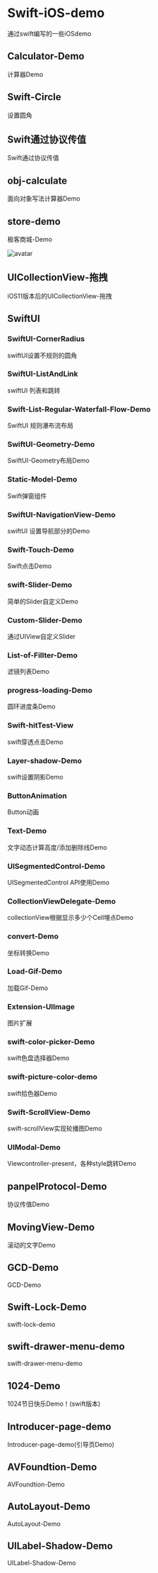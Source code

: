 # Swift-iOS-demo
通过swift编写的一些iOSdemo

## Calculator-Demo

计算器Demo

## Swift-Circle

设置圆角

## Swift通过协议传值

Swift通过协议传值

## obj-calculate

面向对象写法计算器Demo

## store-demo

极客商城-Demo

![avatar](store-demo/商城列表Demo.png)

## UICollectionView-拖拽

iOS11版本后的UICollectionView-拖拽

## SwiftUI

### SwiftUI-CornerRadius

swiftUI设置不规则的圆角

### SwiftUI-ListAndLink

swiftUI 列表和跳转

### Swift-List-Regular-Waterfall-Flow-Demo

SwiftUI 规则瀑布流布局

### SwiftUI-Geometry-Demo

SwiftUI-Geometry布局Demo

### Static-Model-Demo

Swift弹窗组件

### SwiftUI-NavigationView-Demo

swiftUI 设置导航部分的Demo

### Swift-Touch-Demo

Swift点击Demo

### swift-Slider-Demo

简单的Slider自定义Demo

### Custom-Slider-Demo

通过UIView自定义Slider

### List-of-Fillter-Demo

滤镜列表Demo

### progress-loading-Demo

圆环进度条Demo

### Swift-hitTest-View

swift穿透点击Demo

### Layer-shadow-Demo

swift设置阴影Demo

### ButtonAnimation

Button动画

### Text-Demo

文字动态计算高度/添加删除线Demo

### UISegmentedControl-Demo

UISegmentedControl API使用Demo

### CollectionViewDelegate-Demo

collectionView根据显示多少个Cell埋点Demo

### convert-Demo

坐标转换Demo

### Load-Gif-Demo

加载Gif-Demo

### Extension-UIImage

图片扩展

### swift-color-picker-Demo

swift色盘选择器Demo

### swift-picture-color-demo

swift拾色器Demo

### Swift-ScrollView-Demo

swift-scrollView实现轮播图Demo

### UIModal-Demo

Viewcontroller-present，各种style跳转Demo

## panpelProtocol-Demo

协议传值Demo

## MovingView-Demo

滚动的文字Demo

## GCD-Demo

GCD-Demo

## Swift-Lock-Demo

swift-lock-demo

## swift-drawer-menu-demo

swift-drawer-menu-demo

## 1024-Demo

1024节日快乐Demo！(swift版本)

## Introducer-page-demo

Introducer-page-demo(引导页Demo)

## AVFoundtion-Demo

AVFoundtion-Demo

## AutoLayout-Demo

AutoLayout-Demo

## UILabel-Shadow-Demo

UILabel-Shadow-Demo